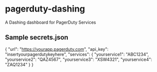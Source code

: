 pagerduty-dashing
=================

A Dashing dashboard for PagerDuty Services


Sample secrets.json
-------------------

{
    "url": "https://yourapp.pagerduty.com",
    "api_key": "insertyourpagerdutykeyhere",
    "services": {
        "yourservice1": "ABC1234",
        "yourservice2": "QAZ4567",
        "yourservice3": "XSW4321",
        "yourservice4": "ZAQ1234"
    }
}
